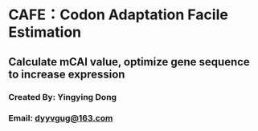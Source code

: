 # CAFE：Codon Adaptation Facile Estimation
## Calculate mCAI value, optimize gene sequence to increase expression
### Created By: Yingying Dong
### Email: dyyvgug@163.com







